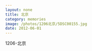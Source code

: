 ```yaml
---
layout: none
title: 北京
category: memories
image: /photos/1206北京/5DSC00155.jpg
date: 2012-06-01
---
```

1206-北京